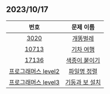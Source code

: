 ## 2023/10/17 

| 번호 | 문제 이름 |
|:----:|:---------:|
| [3020](https://www.acmicpc.net/problem/3020) | [개똥벌레](https://www.acmicpc.net/problem/3020) |
| [10713](https://www.acmicpc.net/problem/10713) | [기차 여행](https://www.acmicpc.net/problem/10713) |
| [17136](https://www.acmicpc.net/problem/17136) | [색종이 붙이기](https://www.acmicpc.net/problem/17136) |
| [프로그래머스 level2](https://school.programmers.co.kr/learn/courses/30/lessons/17686) | [파일명 정렬](https://school.programmers.co.kr/learn/courses/30/lessons/17686) |
| [프로그래머스 level3](https://school.programmers.co.kr/learn/courses/30/lessons/60061) | [기둥과 보 설치](https://school.programmers.co.kr/learn/courses/30/lessons/60061) |
